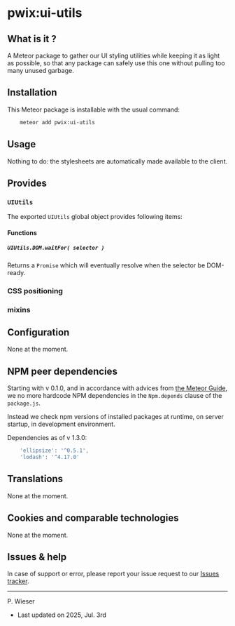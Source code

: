 # pwix:ui-utils

## What is it ?

A Meteor package to gather our UI styling utilities while keeping it as light as possible, so that any package can safely use this one without pulling too many unused garbage.

## Installation

This Meteor package is installable with the usual command:

```sh
    meteor add pwix:ui-utils
```

## Usage

Nothing to do: the stylesheets are automatically made available to the client.

## Provides

### `UIUtils`

The exported `UIUtils` global object provides following items:

#### Functions

##### `UIUtils.DOM.waitFor( selector )`

Returns a `Promise` which will eventually resolve when the selector be DOM-ready.

### CSS positioning

### mixins

## Configuration

None at the moment.

## NPM peer dependencies

Starting with v 0.1.0, and in accordance with advices from [the Meteor Guide](https://guide.meteor.com/writing-atmosphere-packages.html#peer-npm-dependencies), we no more hardcode NPM dependencies in the `Npm.depends` clause of the `package.js`.

Instead we check npm versions of installed packages at runtime, on server startup, in development environment.

Dependencies as of v 1.3.0:

```js
    'ellipsize': '^0.5.1',
    'lodash': '^4.17.0'
```

## Translations

None at the moment.

## Cookies and comparable technologies

None at the moment.

## Issues & help

In case of support or error, please report your issue request to our [Issues tracker](https://github.com/trychlos/pwix-ui-utils/issues).

---
P. Wieser
- Last updated on 2025, Jul. 3rd